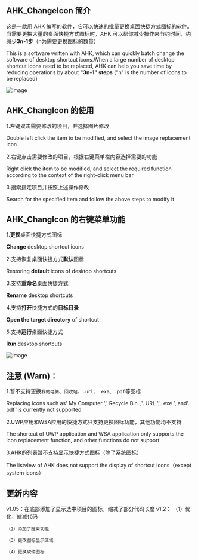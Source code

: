 ## AHK_ChangeIcon 简介

这是一款用 AHK 编写的软件，它可以快速的批量更换桌面快捷方式图标的软件。当需要更换大量的桌面快捷方式图标时，AHK 可以帮你减少操作来节约时间，约减少**3n-1步**（n为需要更换图标的数量）

This is a software written with AHK, which can quickly batch change the software of desktop shortcut icons.When a large number of desktop shortcut icons need to be replaced, AHK can help you save time by reducing operations by about **"3n-1" steps** ("n" is the number of icons to be replaced)


![image](https://raw.githubusercontent.com/iKineticate/AHK_ChangeIcon/main/Picture/Usege.gif)

## AHK_ChangIcon 的使用

1.左键双击需要修改的项目，并选择图片修改

Double left click the item to be modified, and select the image replacement icon

2.右键点击需要修改的项目，根据右键菜单栏内容选择需要的功能

Right click the item to be modified, and select the required function according to the context of the right-click menu bar

3.搜索指定项目并按照上述操作修改

Search for the specified item and follow the above steps to modify it

## AHK_ChangIcon 的右键菜单功能

1.**更换**桌面快捷方式图标

**Change** desktop shortcut icons

2.支持恢复桌面快捷方式**默认**图标

Restoring **default** icons of desktop shortcuts

3.支持**重命名**桌面快捷方式

**Rename** desktop shortcuts

4.支持**打开**快捷方式的**目标目录**

**Open the target directory** of shortcut

5.支持**运行**桌面快捷方式

**Run** desktop shortcuts


![image](https://raw.githubusercontent.com/iKineticate/AHK_ChangeIcon/main/Picture/Menu.png)
## 注意 (Warn)：

1.暂不支持更换`我的电脑`、`回收站`、`.url`、`.exe`、`.pdf`等图标

Replacing icons such as' My Computer ',' Recycle Bin ','. URL ','. exe ', and'. pdf 'is currently not supported

2.UWP应用和WSA应用的快捷方式只支持更换图标功能，其他功能均不支持

The shortcut of UWP application and WSA application only supports the icon replacement function, and other functions do not support

3.AHK的列表暂不支持显示快捷方式图标（除了系统图标）

The listview of AHK does not support the display of shortcut icons（except system icons）

## 更新内容
v1.05：在底部添加了显示选中项目的图标，缩减了部分代码长度
v1.2：
    （1）优化、缩减代码

    （2）添加了搜索功能

    （3）更改图标显示区域

    （4）更换软件图标
